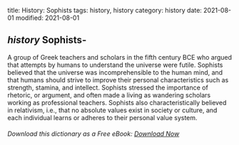 title: History: Sophists
tags: history, history
category: history
date: 2021-08-01
modified: 2021-08-01

## _history_  Sophists-
A group of Greek teachers and scholars in the fifth
century BCE who argued that attempts by humans to understand the
universe were futile.  Sophists believed that the universe was
incomprehensible to the human mind, and that humans should strive to
improve their personal characteristics such as strength, stamina, and
intellect.   Sophists stressed the importance of rhetoric, or
argument, and often made a living as wandering scholars
working as professional teachers.  Sophists also characteristically
believed in relativism, i.e., that no absolute values exist in society
or culture, and each individual learns or adheres to their personal
value system.


###### Download *this* dictionary as a Free eBook: [Download Now]({static}static/SerfHistoryDictionary.pdf)

